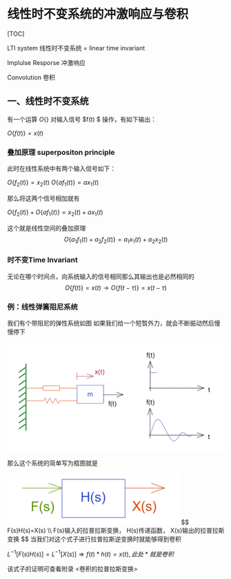 # 线性时不变系统的冲激响应与卷积

[TOC]

LTI system 线性时不变系统  = linear time invariant

Implulse Resporse 冲激响应

Convolution 卷积



## 一、线性时不变系统

有一个运算  $O\{\}$  对输入信号  $f(t) $ 操作，有如下输出：

$O\{f(t) \}=x(t)$

### 叠加原理  superpositon principle

此时在线性系统中有两个输入信号如下：

$O\{f_2(t)\}=x_2(t)$
$O\{af_1(t)\}=ax_1(t)$

那么将这两个信号相加就有

$O\{f_2(t)\}+O\{af_1(t)\}=x_2(t) +ax_1(t)$

这个就是线性空间的叠加原理
$$
O\{a_1 f_1(t)+a_2 f_2(t)\} = a_1x_1(t)+a_2x_2(t)
$$


### 时不变Time Invariant

无论在哪个时间点，向系统输入的信号相同那么其输出也是必然相同的
$$
O\{f(t)\}=x(t)\rightarrow O\{f(t-\tau)\}=x(t-\tau)
$$


### 例：线性弹簧阻尼系统



我们有个带阻尼的弹性系统如图
如果我们给一个短暂外力，就会不断振动然后慢慢停下

![image-20230225193215906](03_卷积与冲击相应.assets/image-20230225193215906.png)

那么这个系统的简单写为框图就是

<img src="03_卷积与冲击相应.assets/image-20230225193358693.png" alt="image-20230225193358693" style="zoom:50%;" />
$$
F(s)H(s)=X(s) \\ 
F(s)输入的拉普拉斯变换，
H(s)传递函数，
X(s)输出的拉普拉斯变换
$$
当我们对这个式子进行拉普拉斯逆变换时就能够得到卷积

$L^{-1}[F(s)H(s)]=L^{-1}[X(s)]\Rightarrow f(t)*h(t)=x(t),此处*就是卷积$

该式子的证明可查看附录 <卷积的拉普拉斯变换>



 
















